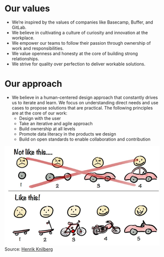 # Our values

- We’re inspired by the values of companies like Basecamp, Buffer, and GitLab.
- We believe in cultivating a culture of curiosity and innovation at the workplace. 
- We empower our teams to follow their passion through ownership of work and responsibilities.
- We value openness and honesty at the core of building strong relationships.
- We strive for quality over perfection to deliver workable solutions.

# Our approach

- We believe in a human-centered design approach that constantly drives us to iterate and learn. We focus on understanding direct needs and use cases to propose solutions that are practical. The following principles are at the core of our work:
    - Design with the user
    - Take an iterative and agile approach
    - Build ownership at all levels
    - Promote data literacy in the products we design
    - Build on open standards to enable collaboration and contribution

![](/assets/agile.jpg?raw=true)
Source​: [Henrik Knilberg](https://blog.crisp.se/2016/01/25/henrikkniberg/making-sense-of-mvp)